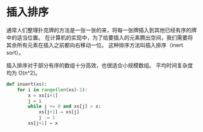 # 插入排序

通常人们整理扑克牌的方法是一张一张的来，将每一张牌插入到其他已经有序的牌中的适当位置。
在计算机的实现中，为了给要插入的元素腾出空间，我们需要将其余所有元素在插入之前都向右移动一位。
这种排序方法叫插入排序（inert sort）。

插入排序对于部分有序的数组十分高效，也很适合小规模数组。
平均时间复杂度均为 O(n^2)。

```python
def insert(xs):
    for i in range(len(xs)-1):
        x = xs[i+1]
        j = i
        while j >= 0 and xs[j] > x:
            xs[j+1] = xs[j]
            j -= 1
        xs[j+1] = x
```
